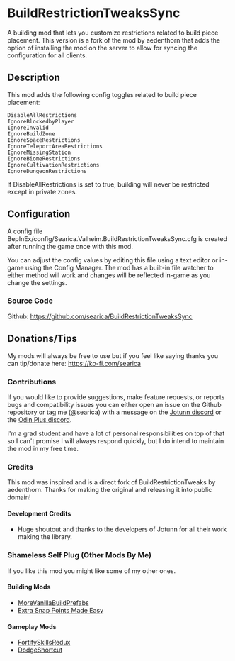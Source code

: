 # BuildRestrictionTweaksSync
A building mod that lets you customize restrictions related to build piece placement.
This version is a fork of the mod by aedenthorn that adds the option of installing the
mod on the server to allow for syncing the configuration for all clients.

## Description
This mod adds the following config toggles related to build piece placement:

    DisableAllRestrictions
    IgnoreBlockedbyPlayer
    IgnoreInvalid
    IgnoreBuildZone
    IgnoreSpaceRestrictions
    IgnoreTeleportAreaRestrictions
    IgnoreMissingStation
    IgnoreBiomeRestrictions
    IgnoreCultivationRestrictions
    IgnoreDungeonRestrictions


If DisableAllRestrictions is set to true, building will never be restricted except in private zones.

## Configuration
A config file BepInEx/config/Searica.Valheim.BuildRestrictionTweaksSync.cfg is created after running the game once with this mod.

You can adjust the config values by editing this file using a text editor or in-game using the Config Manager﻿. The mod has a built-in file watcher to either method will work and changes will be reflected in-game as you change the settings.

### Source Code
Github: https://github.com/searica/BuildRestrictionTweaksSync

## Donations/Tips
My mods will always be free to use but if you feel like saying thanks you can tip/donate here: https://ko-fi.com/searica

### Contributions
If you would like to provide suggestions, make feature requests, or reports bugs and compatibility issues you can either open an issue on the Github repository or tag me (@searica) with a message on the [Jotunn discord](https://discord.gg/DdUt6g7gyA) or the [Odin Plus discord](https://discord.gg/mbkPcvu9ax).

 I'm a grad student and have a lot of personal responsibilities on top of that so I can't promise I will always respond quickly, but I do intend to maintain the mod in my free time.

### Credits
This mod was inspired and is a direct fork of BuildRestrictionTweaks by aedenthorn. Thanks for making the original and releasing it into public domain!

#### Development Credits
- Huge shoutout and thanks to the developers of Jotunn for all their work making the library.


### Shameless Self Plug (Other Mods By Me)
If you like this mod you might like some of my other ones.

#### Building Mods
- [MoreVanillaBuildPrefabs](https://valheim.thunderstore.io/package/Searica/More_Vanilla_Build_Prefabs/)
- [Extra Snap Points Made Easy](https://valheim.thunderstore.io/package/Searica/Extra_Snap_Points_Made_Easy/)

#### Gameplay Mods
- [FortifySkillsRedux](https://valheim.thunderstore.io/package/Searica/FortifySkillsRedux/)
- [DodgeShortcut](https://valheim.thunderstore.io/package/Searica/DodgeShortcut/)
